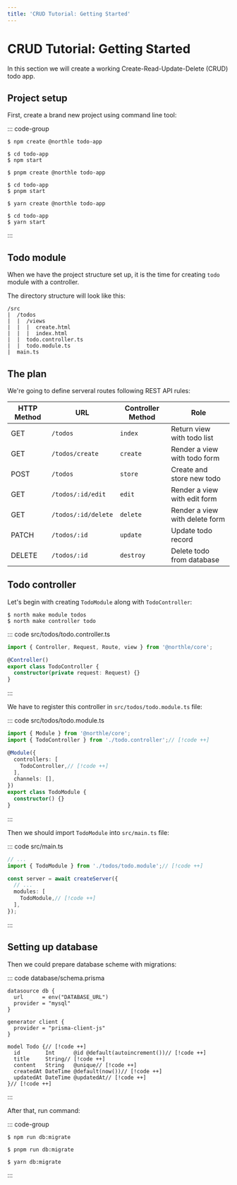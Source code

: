 ```yaml
---
title: 'CRUD Tutorial: Getting Started'
---
```


# CRUD Tutorial: Getting Started

In this section we will create a working Create-Read-Update-Delete (CRUD) todo app.

## Project setup

First, create a brand new project using command line tool:

::: code-group
```shell [npm]
$ npm create @northle todo-app

$ cd todo-app
$ npm start
```

```shell [pnpm]
$ pnpm create @northle todo-app

$ cd todo-app
$ pnpm start
```

```shell [yarn]
$ yarn create @northle todo-app

$ cd todo-app
$ yarn start
```
:::

## Todo module

When we have the project structure set up, it is the time for creating `todo` module with a controller.

The directory structure will look like this:

```
/src
|  /todos
|  |  /views
|  |  |  create.html
|  |  |  index.html
|  |  todo.controller.ts
|  |  todo.module.ts
|  main.ts
```

## The plan

We're going to define serveral routes following REST API rules:

| HTTP Method   | URL                | Controller Method  | Role                           |
| ------------- | ------------------ | ------------------ | ------------------------------ |
| GET           | `/todos`           | `index`            | Return view with todo list     |
| GET           | `/todos/create`    | `create`           | Render a view with todo form   |
| POST          | `/todos`           | `store`            | Create and store new todo      |
| GET           | `/todos/:id/edit`  | `edit`             | Render a view with edit form   |
| GET           | `/todos/:id/delete`| `delete`           | Render a view with delete form |
| PATCH         | `/todos/:id`       | `update`           | Update todo record             |
| DELETE        | `/todos/:id`       | `destroy`          | Delete todo from database      |

## Todo controller

Let's begin with creating `TodoModule` along with `TodoController`:

```shell
$ north make module todos
$ north make controller todo
```

::: code src/todos/todo.controller.ts
```ts
import { Controller, Request, Route, view } from '@northle/core';

@Controller()
export class TodoController {
  constructor(private request: Request) {}
}
```
:::

We have to register this controller in `src/todos/todo.module.ts` file:

::: code src/todos/todo.module.ts
```ts
import { Module } from '@northle/core';
import { TodoController } from './todo.controller';// [!code ++]

@Module({
  controllers: [
    TodoController,// [!code ++]
  ],
  channels: [],
})
export class TodoModule {
  constructor() {}
}
```
:::

Then we should import `TodoModule` into `src/main.ts` file:

::: code src/main.ts
```ts
// ...
import { TodoModule } from './todos/todo.module';// [!code ++]

const server = await createServer({
  // ...
  modules: [
    TodoModule,// [!code ++]
  ],
});
```
:::

## Setting up database

Then we could prepare database scheme with migrations:

::: code database/schema.prisma
```prisma
datasource db {
  url      = env("DATABASE_URL")
  provider = "mysql"
}

generator client {
  provider = "prisma-client-js"
}

model Todo {// [!code ++]
  id        Int      @id @default(autoincrement())// [!code ++]
  title     String// [!code ++]
  content   String   @unique// [!code ++]
  createdAt DateTime @default(now())// [!code ++]
  updatedAt DateTime @updatedAt// [!code ++]
}// [!code ++]
```
:::

After that, run command:

::: code-group
```shell [npm]
$ npm run db:migrate
```

```shell [pnpm]
$ pnpm run db:migrate
```

```shell [yarn]
$ yarn db:migrate
```
:::
